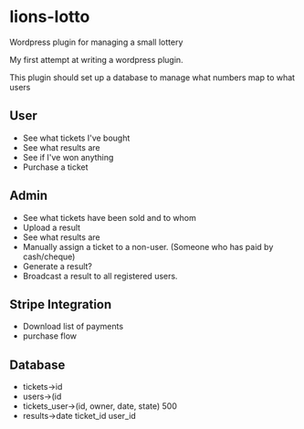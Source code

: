# lions-lotto
Wordpress plugin for managing a small lottery


My first attempt at writing a wordpress plugin.

This plugin should set up a database to manage what numbers map to what users

## User
* See what tickets I've bought
* See what results are
* See if I've won anything
* Purchase a ticket

## Admin
* See what tickets have been sold and to whom
* Upload a result
* See what results are
* Manually assign a ticket to a non-user. (Someone who has paid by cash/cheque)
* Generate a result? 
* Broadcast a result to all registered users.

## Stripe Integration
* Download list of payments
* purchase flow

## Database
* tickets->id
* users->(id
* tickets_user->(id, owner, date, state) 500
* results->date ticket_id user_id

